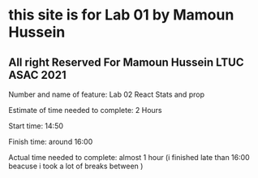 # this site is for Lab 01 by Mamoun Hussein

## All right Reserved For Mamoun Hussein LTUC ASAC 2021

Number and name of feature: Lab 02 React Stats and prop

Estimate of time needed to complete: 2 Hours

Start time: 14:50

Finish time: around 16:00

Actual time needed to complete: almost 1 hour (i finished late than 16:00 beacuse i took a lot of breaks between )
